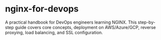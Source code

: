 # nginx-for-devops
A practical handbook for DevOps engineers learning NGINX. This step-by-step guide covers core concepts, deployment on AWS/Azure/GCP, reverse proxying, load balancing, and SSL configuration.
